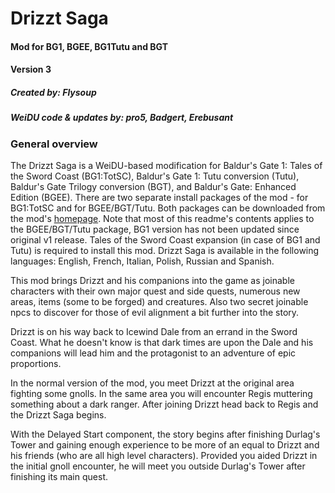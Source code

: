 # Drizzt Saga

#### Mod for BG1, BGEE, BG1Tutu and BGT
#### Version 3
##### Created by: Flysoup
##### WeiDU code & updates by: pro5, Badgert, Erebusant

### General overview

The Drizzt Saga is a WeiDU-based modification for Baldur's Gate 1: Tales of the Sword Coast (BG1:TotSC), Baldur's Gate 1: Tutu conversion (Tutu), Baldur's Gate Trilogy conversion (BGT), and Baldur's Gate: Enhanced Edition (BGEE). There are two separate install packages of the mod - for BG1:TotSC and for BGEE/BGT/Tutu. Both packages can be downloaded from the mod's [homepage](http://www.blackwyrmlair.net/Mods/drizztsaga.php). Note that most of this readme's contents applies to the BGEE/BGT/Tutu package, BG1 version has not been updated since original v1 release. Tales of the Sword Coast expansion (in case of BG1 and Tutu) is required to install this mod. Drizzt Saga is available in the following languages: English, French, Italian, Polish, Russian and Spanish.

This mod brings Drizzt and his companions into the game as joinable characters with their own major quest and side quests, numerous new areas, items (some to be forged) and creatures. Also two secret joinable npcs to discover for those of evil alignment a bit further into the story.

Drizzt is on his way back to Icewind Dale from an errand in the Sword Coast. What he doesn't know is that dark times are upon the Dale and his companions will lead him and the protagonist to an adventure of epic proportions.

In the normal version of the mod, you meet Drizzt at the original area fighting some gnolls. In the same area you will encounter Regis muttering something about a dark ranger. After joining Drizzt head back to Regis and the Drizzt Saga begins.

With the Delayed Start component, the story begins after finishing Durlag's Tower and gaining enough experience to be more of an equal to Drizzt and his friends (who are all high level characters). Provided you aided Drizzt in the initial gnoll encounter, he will meet you outside Durlag's Tower after finishing its main quest.